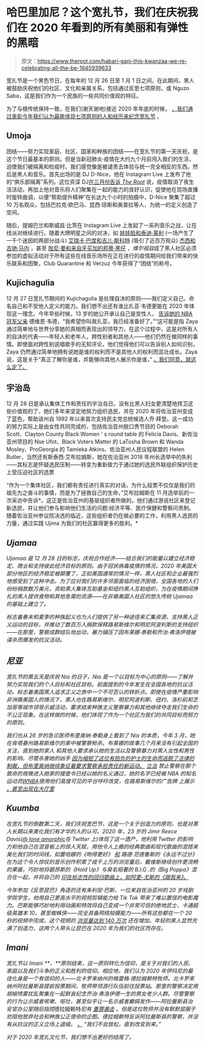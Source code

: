# 哈巴里加尼？这个宽扎节，我们在庆祝我们在 2020 年看到的所有美丽和有弹性的黑暗

> 原文：<https://www.theroot.com/habari-gani-this-kwanzaa-we-re-celebrating-all-the-be-1845939633>

宽扎节是一个黑色节日，在每年的 12 月 26 日至 1 月 1 日之间，在此期间，黑人被鼓励庆祝他们的社区、文化和亲属关系，包括通过反思七项原则，或 Nguzo Saba，这是我们作为一个民族的一些共同价值观的特征。



为了与根传统保持一致，在我们(谢天谢地)接近 2020 年年底的时候， [，我们通过表彰今年我们认为最能体现七项原则的人和经历来纪念宽扎节](https://www.theroot.com/kinaras-stay-lit-unpacking-the-future-of-kwanzaa-in-th-1845904918) 。

## **Umoja**

团结——努力实现家庭、社区、国家和种族的团结——在宽扎节的第一天庆祝，是这个节日最基本的原则。但是当新冠肺炎·疫情在大约九个月前闯入我们的生活，迫使我们被隔离和检疫时，我们感觉像是被谴责去体验与统一完全相反的东西。然后是黑人和音乐。首先出场的是 DJ D-Nice，他在 Instagram Live 上发布了他的“俱乐部隔离”系列。这位资深 DJ[在三月份告诉 *The Root*](https://www.theroot.com/dj-d-nice-breaks-the-internet-and-rallies-a-parade-of-s-1842446515) 说，疫情取消了夜生活活动，再加上他对音乐将人们聚集在一起的能力的良好认识，促使他在现场直播时旋转曲调，以便“帮助提升精神”在长达九个小时的拍摄中，D-Nice 聚集了超过 10 万名观众，包括巴拉克·欧巴马、昆西·琼斯和奥普拉等人，为统一的定义创造了空间。

随后，提姆巴兰和斯威兹·比茨在 Instagram Live 上发起了一系列音乐之战，让在线派对继续进行。随着大牌明星之间的对决，如 [娃娃脸和泰迪·莱利](https://thegrapevine.theroot.com/we-actually-made-it-to-the-end-of-the-road-of-the-teddy-1842979047) (一场产生了一千个迷因的两部分战斗) [艾瑞卡·巴度和吉儿·斯科特](https://www.theroot.com/erykah-badu-and-jill-scott-brought-the-healing-vibes-we-1843374177) (吸引了近百万观众) [杰西和古驰·马内](https://thegrapevine.theroot.com/gucci-mane-verzuz-jeezy-was-so-icy-and-we-were-so-stres-1845723501) ，甚至 [陛尼·曼和来自牙买加的邦蒂·黑仔](https://www.theroot.com/beenie-man-and-bounty-killer-gave-us-the-best-verzuz-ba-1843638250) ，*维尔祖兹*成了黑人社区必须参加的虚拟活动对于所有这些在线音乐场所在正在进行的疫情期间给我们带来的快乐联系和团聚，Club Quarantine 和 Verzuz 今年获得了“团结”的称号。

## **Kujichagulia**

12 月 27 日宽扎节期间的 Kujichagulia 是处理自决的原则——我们定义自己、命名自己和不受他人定义的能力。我们想不出还有谁比扎亚·韦德更能在 2020 年体现这一理念。今年早些时候，13 岁的她公开承认自己是变性人， [告诉她的 NBA 冠军父亲](https://www.theroot.com/dwyane-wade-reveals-his-12-year-old-will-go-by-zaya-us-1841604116) 德维恩·韦德，“我希望你叫我扎亚，我已经准备好了。”“这可能是指 Zaya 通过简单地与世界分享她的真相而表现出的领导力，在这个过程中，这是对所有人的自决的代表——年轻人和老年人，跨性别者和其他人——他们仍然在做同样的事情。即使面对跨性别说唱歌手的无知评论，他们觉得他们可以告诉别人如何识别，Zaya 仍然通过简单地拥有说她是谁的权利而不是其他人的权利而茁壮成长。Zaya 说，这是关于“真正了解你是谁，并能够向其他人展示你是谁，” [。我们同意，就这么定了。](https://theglowup.theroot.com/zaya-wade-drops-the-mic-in-her-first-interview-since-co-1842297134)

## 宇治岛

12 月 28 日是承认集体工作和责任的宇治岛日。没有比黑人妇女更清楚地捍卫这些价值观的了，她们多年来坚定地努力组织选民，并在 2020 年将佐治亚州变成了蓝色，帮助该州自 1992 年以来首次支持民主党总统候选人乔·拜登。这一成功的努力实际上是由女性共同完成的，包括佐治亚州脱口秀节目的 Deborah Scott、Clayton County Black Women ' s round table 的 Felicia Davis、新佐治亚州项目的 Nse Ufot、Black Voters Matter 的 LaTosha Brown 和 Wanda Mosley、ProGeorgia 的 Tamieka Atkins、佐治亚州人民议程联盟的 Helen Butler，当然还有斯泰西·艾布拉姆斯，她在佐治亚州 2018 年州长选举中的失利——其标志是怀疑选民压制——转变为重新致力于通过她的选民外联组织保护历史上受压迫社区的选票

“作为一个集体社区，我们都有责任进行真实的对话，为什么投票不仅仅是我们的祖先为之奋斗的事情，而是为了拯救自己的生命，”艾布拉姆斯在 11 月选举前的一次采访中告诉*。这正是佐治亚州的基层组织者所做的，他们通过游说社区来登记新选民，并让他们参与影响他们生活的问题:经济平等、医疗保健和警察问责制。随着佐治亚州参议院决选的临近，这些组织者仍在做必要的工作，利用黑人选民的力量，通过实践 Ujima 为我们的社区赢得更多的胜利。* 

## ***Ujamaa***

*Ujamaa 是 12 月 28 日的标志，庆祝合作经济——结合我们的能量以建立经济稳定、商业和支持彼此经济目标的原则。由于冠状病毒疫情的情况，2020 年美国大部分地区的经济稳定被颠覆了，正如美国通常的情况一样，黑人社区和企业最强烈地感受到了这种冲击。为了应对我们的许多邻居面临的经济困境，全国各地的人们纷纷捐款数万美元，资助黑人集体互助基金和纽约黑人互助组织，为在疫情期间挣扎的黑人提供食物和其他急需的资源——在非裔美国人社区的悠久传统 Ujamaa 的基础上建立了。* 

*标志着春末和夏季的种族起义也为人们提供了另一种途径来汇集资源，支持黑人正义运动的目标，并推动了数百万人捐款保释路易斯维尔和明尼阿波利斯的支持组织——在那里，警察成群结队地出动，暴力镇压了因布莱娜·泰勒和乔治·弗洛伊德被谋杀而爆发的抗议活动。*

## *尼亚*

*宽扎节的第五天是庆祝 Nia 的日子，Nia 是一个以目标为中心的原则——了解并努力实现我们的个人目标和社区目标。前面提到的今年发生在全国各地的抗议活动，标志着美国黑人追求正义之旅中一个不可否认的转折点。即使在疫情严重影响非洲裔美国人的情况下，黑人也在路易斯维尔、明尼阿波利斯、纽约、洛杉矶和芝加哥等城市领导示威活动，要求结束种族主义警察暴力和其他继续夺走我们生命的不公正现象。在这样做的时候，他们体现了作为一个社区为我们的共同目标而努力的原则。*

*我们也从 26 岁的急诊医师布里奥纳·泰勒身上看到了 Nia 的本质，今年 3 月，她在肯塔基州路易斯维尔的家中被警察枪杀。布莱娜的故事几个月来没有引起全国的关注，直到她的家人 和其他人要求承认她的生活以及警察暴力对黑人女性和男性的影响。尽管杀害她的凶手 [因为缩短了这位有抱负的护士的生命而逃脱了法律的制裁，但布里奥纳继续象征着要求警察承担责任的新运动。](https://www.theroot.com/1-officer-charged-with-wanton-endangerment-2-others-no-1845157202) [立法](https://www.theroot.com/louisville-bans-no-knock-warrants-with-breonnas-law-1844010685) 禁止警察在那个致命的夜晚进入她家的搜查令已经以她的名义通过，她的名字已经被 NBA 的知名运动员[WNBA](https://www.theroot.com/brittney-griner-on-wearing-breonna-taylors-name-on-her-1844542085)使用他们高度可见的平台呼吁改变，在路易斯维尔的广告牌 上展示 [，甚至出现在大厅里](https://www.theroot.com/oprah-magazine-will-erect-26-billboards-of-breonna-tayl-1844647275)*

## ***Kuumba***

*在宽扎节的倒数第二天，我们庆祝宽巴节，这是一个关于创造力的原则，也是对黑人长期以来美化我们有才华的人的认可。2020 年，23 岁的 Jimir Reece Davis([@ lone amorphic](https://twitter.com/loneamorphous)在 Twitter 上)体现了这一遗产，他利用 Twitter 的影响力和他自己在混音板上的惊人天赋，用他令人上瘾的经典歌曲和现代歌曲的混搭来美化我们的时间线，如蕾哈娜的《吻得更好》 [和](https://twitter.com/loneamorphous/status/1331984587325644804?s=20) 路德·范德鲁斯的《永远不过分》在为这个令人惊叹的音乐创作积累了成千上万的浏览量后，戴维斯继续创作更流畅的果酱，巧妙地将碧昂斯的《Hold Up》与臭名昭著的 B.I.G .的《Big Poppa》混合在一起，并将自己的 [印在标志性的回归歌曲上，如阿里-尤斯的《跟我来》。](https://twitter.com/loneamorphous/status/1335719509580247040?s=20)*

*今年参加《反思昆巴》角逐的还有朱利安·巴斯，一位来自佐治亚州的 20 岁戏剧学院学生，他用自己更高水平的视频剪辑能力给 Tik Tok 带来了难以置信的电影魔力。巴斯能够巧妙地利用动画和特效将自己变成一个非常可信的绝地武士、卡通超级英雄本 10，甚至蜘蛛侠——完全具备网络拍摄能力——所有这些都在一个 20 秒的视频中完成，这个视频的 [浏览量达到 140 万次](https://twitter.com/thejulianbass/status/1278714517770440707?s=20) 还在增加。年轻的黑人显然充满了创造力，这两个人带头让昆巴在 2020 年为我们的社区而存在。* 

## ***Imani***

*宽扎节以 Imani **，**原则结束，这一原则转化为信仰，是关于对我们的人民、家庭以及我们斗争的正义和胜利的信仰。相应地，我们认为 2020 年伊玛尼的最佳化身是一个有信仰的人——北卡罗来纳州的格雷格·德拉姆赖特牧师。北卡罗来纳州阿拉曼斯县提前投票期间，牧师带领游行队伍前往投票站。那里的警察决定用胡椒喷雾扰乱聚集在一起默哀纪念乔治·弗洛伊德一生的男女老少人群。尽管警察的行为让示威者咳嗽、呕吐，甚至似乎让一名示威者癫痫发作——阿拉曼斯县治安官办公室随后指控*德拉姆赖特*犯有 [重罪袭击](https://www.theroot.com/police-who-pepper-sprayed-rally-to-the-polls-in-alamanc-1845731820) 。但是这位牧师并没有默默屈服于劝阻他放弃社会和种族公正使命的企图。德拉姆赖特反诉阿拉曼斯县的警察，并没有从抗议的正义立场上退缩， [，](https://twitter.com/gregdrumwright/status/1334166069766918146?s=20) “我们不会放松，直到改变到来。”* 

*对于 2020 年宽扎文化节，我们想不出更好的结尾了。*